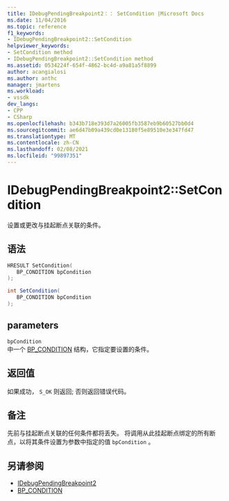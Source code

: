 ```yaml
---
title: IDebugPendingBreakpoint2：： SetCondition |Microsoft Docs
ms.date: 11/04/2016
ms.topic: reference
f1_keywords:
- IDebugPendingBreakpoint2::SetCondition
helpviewer_keywords:
- SetCondition method
- IDebugPendingBreakpoint2::SetCondition method
ms.assetid: 0534224f-654f-4862-bc4d-a9a81a5f8899
author: acangialosi
ms.author: anthc
manager: jmartens
ms.workload:
- vssdk
dev_langs:
- CPP
- CSharp
ms.openlocfilehash: b343b718e393d7a26005fb3587eb9b60527bb0d4
ms.sourcegitcommit: ae6d47b09a439cd0e13180f5e89510e3e347fd47
ms.translationtype: MT
ms.contentlocale: zh-CN
ms.lasthandoff: 02/08/2021
ms.locfileid: "99897351"
---
```

# <a name="idebugpendingbreakpoint2setcondition"></a>IDebugPendingBreakpoint2::SetCondition
设置或更改与挂起断点关联的条件。

## <a name="syntax"></a>语法

```cpp
HRESULT SetCondition( 
   BP_CONDITION bpCondition
);
```

```csharp
int SetCondition( 
   BP_CONDITION bpCondition
);
```

## <a name="parameters"></a>parameters
`bpCondition`\
中一个 [BP_CONDITION](../../../extensibility/debugger/reference/bp-condition.md) 结构，它指定要设置的条件。

## <a name="return-value"></a>返回值
 如果成功， `S_OK` 则返回; 否则返回错误代码。

## <a name="remarks"></a>备注
 先前与挂起断点关联的任何条件都将丢失。 将调用从此挂起断点绑定的所有断点，以将其条件设置为参数中指定的值 `bpCondition` 。

## <a name="see-also"></a>另请参阅
- [IDebugPendingBreakpoint2](../../../extensibility/debugger/reference/idebugpendingbreakpoint2.md)
- [BP_CONDITION](../../../extensibility/debugger/reference/bp-condition.md)
